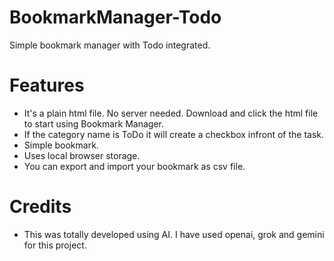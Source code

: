 # BookmarkManager-Todo
Simple bookmark manager with Todo integrated.

# Features
- It's a plain html file. No server needed. Download and click the html file to start using Bookmark Manager.
- If the category name is ToDo it will create a checkbox infront of the task.
- Simple bookmark.
- Uses local browser storage.
- You can export and import your bookmark as csv file.

# Credits
- This was totally developed using AI. I have used openai, grok and gemini for this project.
